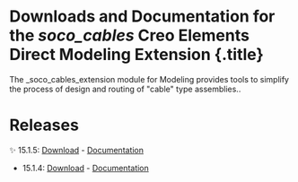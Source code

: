 # Downloads and Documentation for the _soco_cables_ Creo Elements Direct Modeling Extension {.title}

The _soco_cables_extension module for Modeling provides  tools to simplify the process of design and routing of "cable" type assemblies..

# Releases

:sparkles: 15.1.5: [Download](https://github.com/cadm-inc/osdm-extensions/raw/master/downloads/soco_cables/soco_cables_x64_15.1.5.zip) -
         [Documentation](15.1/Home.md)
* 15.1.4: [Download](https://github.com/cadm-inc/osdm-extensions/raw/master/downloads/soco_cables/soco_cables_x64_15.1.4.zip) -
         [Documentation](15.1/Home.md)         